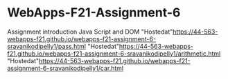 # WebApps-F21-Assignment-6
Assignment introduction Java Script and DOM
"Hostedat"https://44-563-webapps-f21.github.io/webapps-f21-assignment-6-sravanikodipelly1/pass.html
"Hostedat"https://44-563-webapps-f21.github.io/webapps-f21-assignment-6-sravanikodipelly1/arithmetic.html
"Hostedat"https://44-563-webapps-f21.github.io/webapps-f21-assignment-6-sravanikodipelly1/car.html